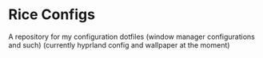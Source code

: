 # Rice Configs
A repository for my configuration dotfiles (window manager configurations and such) (currently hyprland config and wallpaper at the moment)
